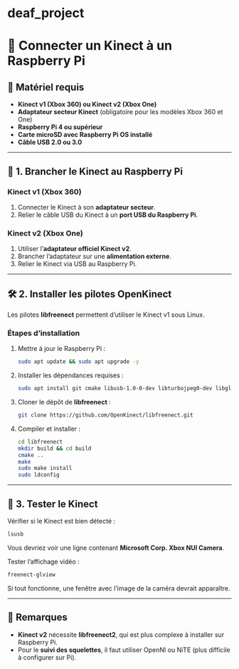 # deaf_project
# 📌 Connecter un Kinect à un Raspberry Pi

## 🎯 Matériel requis
- **Kinect v1 (Xbox 360) ou Kinect v2 (Xbox One)**
- **Adaptateur secteur Kinect** (obligatoire pour les modèles Xbox 360 et One)
- **Raspberry Pi 4 ou supérieur**
- **Carte microSD avec Raspberry Pi OS installé**
- **Câble USB 2.0 ou 3.0**

---

## 🔌 1. Brancher le Kinect au Raspberry Pi
### Kinect v1 (Xbox 360)
1. Connecter le Kinect à son **adaptateur secteur**.
2. Relier le câble USB du Kinect à un **port USB du Raspberry Pi**.

### Kinect v2 (Xbox One)
1. Utiliser l’**adaptateur officiel Kinect v2**.
2. Brancher l’adaptateur sur une **alimentation externe**.
3. Relier le Kinect via USB au Raspberry Pi.

---

## 🛠️ 2. Installer les pilotes OpenKinect
Les pilotes **libfreenect** permettent d’utiliser le Kinect v1 sous Linux.

### Étapes d’installation
1. Mettre à jour le Raspberry Pi :
   ```bash
   sudo apt update && sudo apt upgrade -y
   ```
2. Installer les dépendances requises :
   ```bash
   sudo apt install git cmake libusb-1.0-0-dev libturbojpeg0-dev libglfw3-dev
   ```
3. Cloner le dépôt de **libfreenect** :
   ```bash
   git clone https://github.com/OpenKinect/libfreenect.git
   ```
4. Compiler et installer :
   ```bash
   cd libfreenect
   mkdir build && cd build
   cmake ..
   make
   sudo make install
   sudo ldconfig
   ```

---

## 🏃 3. Tester le Kinect
Vérifier si le Kinect est bien détecté :
```bash
lsusb
```
Vous devriez voir une ligne contenant **Microsoft Corp. Xbox NUI Camera**.

Tester l’affichage vidéo :
```bash
freenect-glview
```
Si tout fonctionne, une fenêtre avec l’image de la caméra devrait apparaître.

---

## 📌 Remarques
- **Kinect v2** nécessite **libfreenect2**, qui est plus complexe à installer sur Raspberry Pi.
- Pour le **suivi des squelettes**, il faut utiliser OpenNI ou NiTE (plus difficile à configurer sur Pi).
